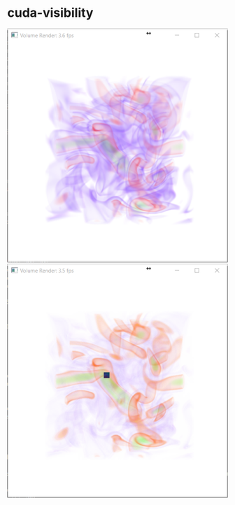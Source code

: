 # cuda-visibility

![screenshot 1](before.png?raw=true "Before applying color and adjusting opacity")
![screenshot 2](after.png?raw=true "After applying color and adjusting opacity")
